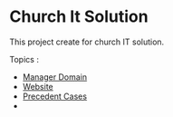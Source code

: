 # Church It Solution
This project create for church IT solution.

Topics : 
* [Manager Domain](domain/README.md)
* [Website](website/README.md)
* [Precedent Cases](precendcases/README.md)
* 
